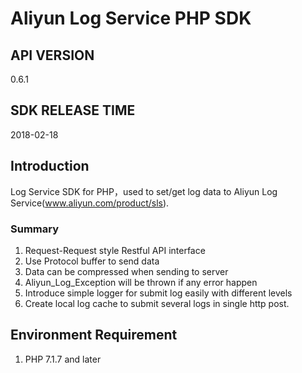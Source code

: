 ﻿# Aliyun Log Service PHP SDK

## API VERSION

0.6.1

## SDK RELEASE TIME

2018-02-18

## Introduction

Log Service SDK for PHP，used to set/get log data to Aliyun Log Service(www.aliyun.com/product/sls).


### Summary

1. Request-Request style Restful API interface
2. Use Protocol buffer to send data 
3. Data can be compressed when sending to server
4. Aliyun_Log_Exception will be thrown if any error happen
5. Introduce simple logger for submit log easily with different levels
6. Create local log cache to submit several logs in single http post.

## Environment Requirement

1. PHP 7.1.7 and later

